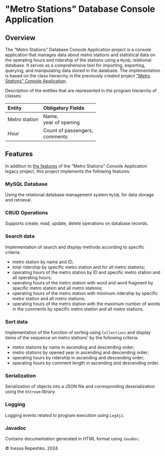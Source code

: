 # <a id="metro-station-database-console-application"></a> "Metro Stations" Database Console Application

## Overview

The "Metro Stations" Database Console Application project is a console application that manages data 
about metro stations and statistical data on the operating hours and ridership of the stations 
using a ```MySQL``` relational database.
It serves as a comprehensive tool for importing, exporting, querying, and manipulating data stored in the database.
The implementation is based on the class hierarchy in the previously created project 
["Metro Stations" Console Application](https://github.com/InessaRepeshko/java-application-metro-stations/tree/main/applications/src/main/java/applications/console_application/README.md#metro-station-console-application).

Description of the entities that are represented in the program hierarchy of classes:

| Entity        | Obligatory Fields                  |
|:--------------|:-----------------------------------|
| Metro station | Name, <br/>year of opening         |
| Hour          | Count of passengers, <br/>comments |


## <a id="metro-station-database-console-application-features"></a> Features

In addition to [the features](https://github.com/InessaRepeshko/java-application-metro-stations/tree/main/applications/src/main/java/applications/console_application/README.md#metro-station-console-application-features) 
of the "Metro Stations" Console Application legacy project, this project implements the following features:

### MySQL Database
Using the relational database management system ```MySQL``` for data storage and retrieval.

### CRUD Operations
Supports create, read, update, delete operations on database records.

### Search data
Implementation of search and display methods according to specific criteria:
- metro station by name and ID;
- total ridership by specific metro station and for all metro stations;
- operating hours of the metro station by ID and specific metro station and all operating hours;
- operating hours of the metro station with word and word fragment by specific metro station and all metro stations;
- operating hours of the metro station with minimum ridership by specific metro station and all metro stations;
- operating hours of the metro station with the maximum number of words in the comments 
by specific metro station and all metro stations.

### Sort data
Implementation of the function of sorting using ```Collections``` and display items
of the sequence on metro stations' by the following criteria:
- metro stations by name in ascending and descending order;
- metro stations by opened year in ascending and descending order;
- operating hours by ridership in ascending and descending order;
- operating hours by comment length in ascending and descending order.

### Serialization
Serialization of objects into a JSON file and corresponding deserialization using the ```XStream``` library.

### Logging
Logging events related to program execution using ```Log4j2```.

### Javadoc
Contains documentation generated in HTML format using ```JavaDoc```.

© Inessa Repeshko. 2024

